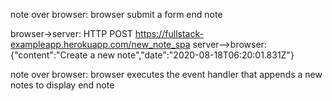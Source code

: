 note over browser:
browser submit a form
end note

browser->server: HTTP POST https://fullstack-exampleapp.herokuapp.com/new_note_spa
server-->browser: {"content":"Create a new note","date":"2020-08-18T06:20:01.831Z"}

note over browser:
browser executes the event handler
that appends a new notes to display
end note